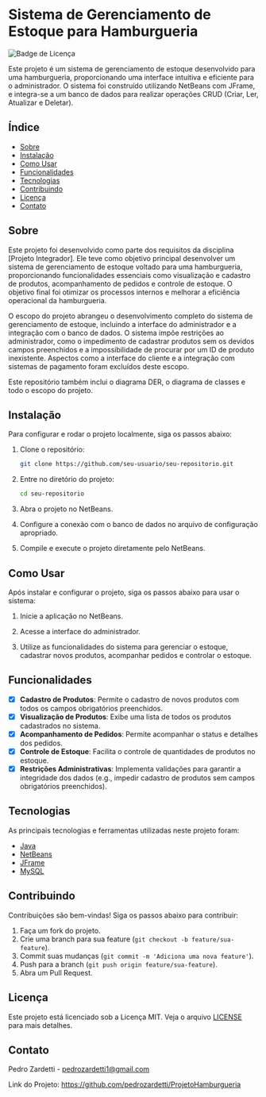# Sistema de Gerenciamento de Estoque para Hamburgueria

![Badge de Licença](https://img.shields.io/badge/licença-MIT-blue.svg)

Este projeto é um sistema de gerenciamento de estoque desenvolvido para uma hamburgueria, proporcionando uma interface intuitiva e eficiente para o administrador. O sistema foi construído utilizando NetBeans com JFrame, e integra-se a um banco de dados para realizar operações CRUD (Criar, Ler, Atualizar e Deletar).

## Índice

- [Sobre](#sobre)
- [Instalação](#instalação)
- [Como Usar](#como-usar)
- [Funcionalidades](#funcionalidades)
- [Tecnologias](#tecnologias)
- [Contribuindo](#contribuindo)
- [Licença](#licença)
- [Contato](#contato)

## Sobre

Este projeto foi desenvolvido como parte dos requisitos da disciplina [Projeto Integrador]. Ele teve como objetivo principal desenvolver um sistema de gerenciamento de estoque voltado para uma hamburgueria, proporcionando funcionalidades essenciais como visualização e cadastro de produtos, acompanhamento de pedidos e controle de estoque. O objetivo final foi otimizar os processos internos e melhorar a eficiência operacional da hamburgueria.

O escopo do projeto abrangeu o desenvolvimento completo do sistema de gerenciamento de estoque, incluindo a interface do administrador e a integração com o banco de dados. O sistema impõe restrições ao administrador, como o impedimento de cadastrar produtos sem os devidos campos preenchidos e a impossibilidade de procurar por um ID de produto inexistente. Aspectos como a interface do cliente e a integração com sistemas de pagamento foram excluídos deste escopo.

Este repositório também inclui o diagrama DER, o diagrama de classes e todo o escopo do projeto.

## Instalação

Para configurar e rodar o projeto localmente, siga os passos abaixo:

1. Clone o repositório:
    ```bash
    git clone https://github.com/seu-usuario/seu-repositorio.git
    ```

2. Entre no diretório do projeto:
    ```bash
    cd seu-repositorio
    ```

3. Abra o projeto no NetBeans.

4. Configure a conexão com o banco de dados no arquivo de configuração apropriado.

5. Compile e execute o projeto diretamente pelo NetBeans.

## Como Usar

Após instalar e configurar o projeto, siga os passos abaixo para usar o sistema:

1. Inicie a aplicação no NetBeans.

2. Acesse a interface do administrador.

3. Utilize as funcionalidades do sistema para gerenciar o estoque, cadastrar novos produtos, acompanhar pedidos e controlar o estoque.

## Funcionalidades

- [x] **Cadastro de Produtos**: Permite o cadastro de novos produtos com todos os campos obrigatórios preenchidos.
- [x] **Visualização de Produtos**: Exibe uma lista de todos os produtos cadastrados no sistema.
- [x] **Acompanhamento de Pedidos**: Permite acompanhar o status e detalhes dos pedidos.
- [x] **Controle de Estoque**: Facilita o controle de quantidades de produtos no estoque.
- [x] **Restrições Administrativas**: Implementa validações para garantir a integridade dos dados (e.g., impedir cadastro de produtos sem campos obrigatórios preenchidos).

## Tecnologias

As principais tecnologias e ferramentas utilizadas neste projeto foram:

- [Java](https://www.oracle.com/java/)
- [NetBeans](https://netbeans.apache.org/)
- [JFrame](https://docs.oracle.com/javase/tutorial/uiswing/components/frame.html)
- [MySQL](https://www.mysql.com/)

## Contribuindo

Contribuições são bem-vindas! Siga os passos abaixo para contribuir:

1. Faça um fork do projeto.
2. Crie uma branch para sua feature (`git checkout -b feature/sua-feature`).
3. Commit suas mudanças (`git commit -m 'Adiciona uma nova feature'`).
4. Push para a branch (`git push origin feature/sua-feature`).
5. Abra um Pull Request.

## Licença

Este projeto está licenciado sob a Licença MIT. Veja o arquivo [LICENSE](LICENSE) para mais detalhes.

## Contato

Pedro Zardetti - pedrozardetti1@gmail.com

Link do Projeto: https://github.com/pedrozardetti/ProjetoHamburgueria
